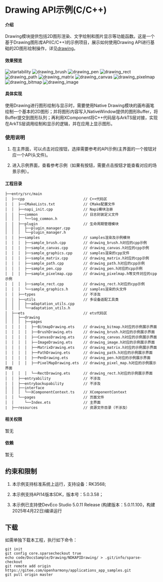 # Drawing API示例(C/C++)

#### 介绍

Drawing模块提供包括2D图形渲染、文字绘制和图片显示等功能函数。这是一个基于Drawing图形库API(C/C++)的示例项目，展示如何使用Drawing API进行基础的2D图形绘制操作，详见[drawing](https://docs.openharmony.cn/pages/v5.0/zh-cn/application-dev/graphics/graphic-drawing-overview.md)。

#### 效果预览

![startability](screenshot/startability.jpeg)
![drawing_brush](screenshot/drawing_brush.jpeg)
![drawing_pen](screenshot/drawing_pen.jpeg)
![drawing_rect](screenshot/drawing_rect.jpeg)
![drawing_path](screenshot/drawing_path.jpeg)
![drawing_matrix](screenshot/drawing_matrix.jpeg)
![drawing_canvas](screenshot/drawing_canvas.jpeg)
![drawing_pixelmap](screenshot/drawing_pixelmap.jpeg)
![drawing_bitmap](screenshot/drawing_bitmap.jpeg)
![drawing_image](screenshot/drawing_image.jpeg)

#### 具体实现

使用Drawing进行图形绘制与显示时，需要使用Native Drawing模块的画布画笔绘制一个基本的2D图形；并将图形内容写入NativeWindow提供的图形Buffer，将Buffer提交到图形队列；再利用XComponent将C++代码层与ArkTS层对接，实现在ArkTS层调用绘制和显示的逻辑，并在应用上显示图形。

### 使用说明

1. 在主界面，可以点击对应按钮，选择需要参考的API示例(主界面的一个按钮对应一个API头文件)。

2. 进入示例界面，查看参考示例（如果有按钮，需要点击按钮才能查看对应的场景示例）。

#### 工程目录

```
├──entry/src/main
│  ├──cpp                           // C++代码区
│  │  ├──CMakeLists.txt             // CMake配置文件
│  │  ├──napi_init.cpp              // Napi模块注册
│  │  ├──common                     // 日志封装定义文件
│  │  │  └──log_common.h
│  │  ├──plugin                     // 生命周期管理模块
│  │  │  ├──plugin_manager.cpp
│  │  │  └──plugin_manager.h
│  │  ├──samples                    // samples渲染及示例模块
│  │  │  ├──sample_brush.cpp        // drawing_brush.h对应的cpp示例
│  │  │  ├──sample_canvas.cpp       // drawing_canvas.h对应的cpp示例
│  │  │  ├──sample_graphics.cpp     // samples渲染的cpp文件
│  │  │  ├──sample_matrix.cpp       // drawing_matrix.h对应的cpp示例
│  │  │  ├──sample_path.cpp         // drawing_path.h对应的cpp示例
│  │  │  ├──sample_pen.cpp          // drawing_pen.h对应的cpp示例
│  │  │  ├──sample_pixelmap.cpp     // drawing_pixelmap.h等文件对应的cpp示例
│  │  │  ├──sample_rect.cpp         // drawing_rect.h对应的cpp示例
│  │  │  └──sample_graphics.h       // samples渲染的头文件
│  │  ├──types                      // 不涉及
│  │  ├──utils                      // 多设备适配工具类
│  │  │  ├──adaptation_utils.cpp
│  │  │  └──adaptation_utils.h
│  ├──ets                           // ets代码区
│  │  ├──drawing
│  │  │  ├──pages
│  │  │  │  ├──BitmapDrawing.ets    // drawing_bitmap.h对应的示例展示界面
│  │  │  │  ├──BrushDrawing.ets     // drawing_brush.h对应的示例展示界面
│  │  │  │  ├──CanvasDrawing.ets    // drawing_canvas.h对应的示例展示界面
│  │  │  │  ├──ImageDrawing.ets     // drawing_image.h对应的示例展示界面
│  │  │  │  ├──MatrixDrawing.ets    // drawing_matrix.h对应的示例展示界面
│  │  │  │  ├──PathDrawing.ets      // drawing_path.h对应的示例展示界面
│  │  │  │  ├──PenDrawing.ets       // drawing_pen.h对应的示例展示界面
│  │  │  │  ├──PixelMapDrawing.ets  // drawing_pixel_map.h对应的示例展示界面
│  │  │  │  └──RectDrawing.ets      // drawing_rect.h对应的示例展示界面
│  │  ├──entryability               // 不涉及
│  │  ├──entrybackupability         // 不涉及
|  |  ├──interface
│  │  │  └──XComponentContext.ts    // XComponentContext
│  │  └──pages                      // 页面文件
│  │     └──Index.ets               // 主界面
|  ├──resources                     // 资源文件目录（不涉及）
```

#### 相关权限

暂无

#### 依赖

暂无

## 约束和限制

1. 本示例支持标准系统上运行，支持设备：RK3568;

2. 本示例支持API14版本SDK，版本号：5.0.3.58；
   
3. 本示例已支持使DevEco Studio 5.0.11 Release (构建版本：5.0.11.100，构建 2025年4月22日)编译运行

## 下载

如需单独下载本工程，执行如下命令：

```
git init
git config core.sparsecheckout true
echo code/DocsSample/Drawing/NDKAPIDrawing/ > .git/info/sparse-checkout
git remote add origin https://gitee.com/openharmony/applications_app_samples.git
git pull origin master
```